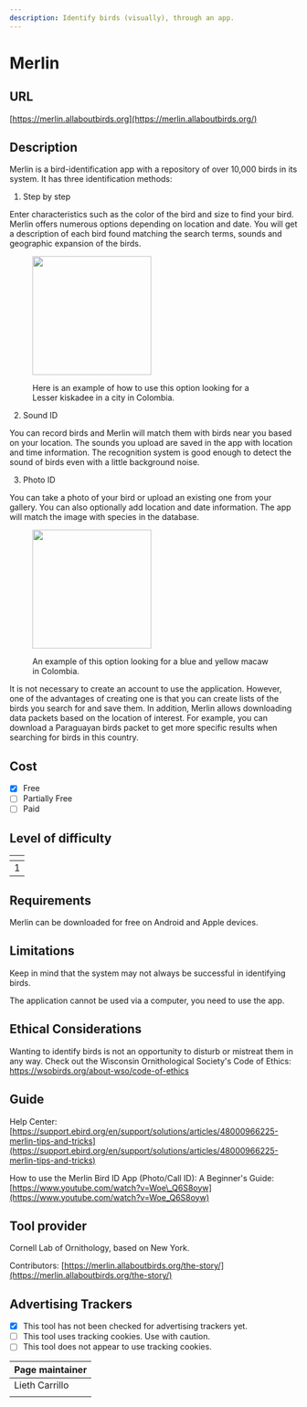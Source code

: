 ```yaml
---
description: Identify birds (visually), through an app.
---
```


# Merlin

## URL

[https://merlin.allaboutbirds.org](https://merlin.allaboutbirds.org/)

## Description

Merlin is a bird-identification app with a repository of over 10,000 birds in its system. It has three identification methods:

1. Step by step

Enter characteristics such as the color of the bird and size to find your bird. Merlin offers numerous options depending on location and date. You will get a description of each bird found matching the search terms, sounds and geographic expansion of the birds.

<div align="left"><figure><img src=".gitbook/assets/WhatsAppVideo2025-04-04at16.02.171-ezgif.com-video-to-gif-converter (1).gif" alt="" width="208"><figcaption><p>Here is an example of how to use this option looking for a Lesser kiskadee in a city in Colombia.</p></figcaption></figure></div>

2. Sound ID

You can record birds and Merlin will match them with birds near you based on your location. The sounds you upload are saved in the app with location and time information. The recognition system is good enough to detect the sound of birds even with a little background noise.

3. Photo ID

You can take a photo of your bird or upload an existing one from your gallery. You can also optionally add location and date information. The app will match the image with species in the database.

<div align="left"><figure><img src=".gitbook/assets/WhatsAppVideo2025-04-04at16.47.231-ezgif.com-video-to-gif-converter.gif" alt="" width="208"><figcaption><p>An example of this option looking for a blue and yellow macaw in Colombia.</p></figcaption></figure></div>

It is not necessary to create an account to use the application. However, one of the advantages of creating one is that you can create lists of the birds you search for and save them. In addition, Merlin allows downloading data packets based on the location of interest. For example, you can download a Paraguayan birds packet to get more specific results when searching for birds in this country.

## Cost

* [x] Free
* [ ] Partially Free
* [ ] Paid

## Level of difficulty

<table><thead><tr><th data-type="rating" data-max="5"></th></tr></thead><tbody><tr><td>1</td></tr></tbody></table>

## Requirements

Merlin can be downloaded for free on Android and Apple devices.

## Limitations

&#x20;Keep in mind that the system may not always be successful in identifying birds.

The application cannot be used via a computer, you need to use the app.

## Ethical Considerations

Wanting to identify birds is not an opportunity to disturb or mistreat them in any way. Check out the Wisconsin Ornithological Society's Code of Ethics: https://wsobirds.org/about-wso/code-of-ethics

## Guide

Help Center: [https://support.ebird.org/en/support/solutions/articles/48000966225-merlin-tips-and-tricks](https://support.ebird.org/en/support/solutions/articles/48000966225-merlin-tips-and-tricks)

How to use the Merlin Bird ID App (Photo/Call ID): A Beginner's Guide: [https://www.youtube.com/watch?v=Woe\_Q6S8oyw](https://www.youtube.com/watch?v=Woe_Q6S8oyw)

## Tool provider

Cornell Lab of Ornithology, based on New York.

Contributors: [https://merlin.allaboutbirds.org/the-story/](https://merlin.allaboutbirds.org/the-story/)

## Advertising Trackers

* [x] This tool has not been checked for advertising trackers yet.
* [ ] This tool uses tracking cookies. Use with caution.
* [ ] This tool does not appear to use tracking cookies.

| Page maintainer |
| --------------- |
| Lieth Carrillo  |
|                 |
